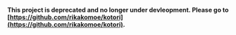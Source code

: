 **This project is deprecated and no longer under devleopment. Please go to [https://github.com/rikakomoe/kotori](https://github.com/rikakomoe/kotori).**
